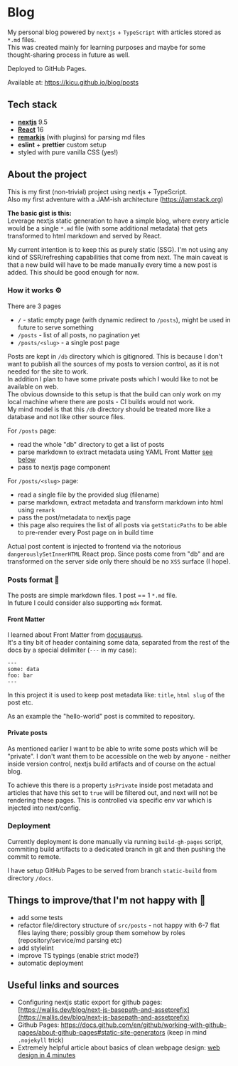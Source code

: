 # Blog

My personal blog powered by `nextjs` + `TypeScript` with articles stored as `*.md` files.  
This was created mainly for learning purposes and maybe for some thought-sharing process in future as well.

Deployed to GitHub Pages.

Available at: https://kicu.github.io/blog/posts


## Tech stack
 - [**nextjs**](https://github.com/vercel/next.js/) 9.5
 - [**React**](https://github.com/facebook/react) 16
 - [**remarkjs**](https://github.com/remarkjs/remark) (with plugins) for parsing md files 
 - **eslint** + **prettier** custom setup
 - styled with pure vanilla CSS (yes!)


## About the project
This is my first (non-trivial) project using nextjs + TypeScript.  
Also my first adventure with a JAM-ish architecture (https://jamstack.org)

**The basic gist is this:**  
Leverage nextjs static generation to have a simple blog, where every article would be a single `*.md` file (with some additional metadata) that gets transformed to html markdown and served by React.

My current intention is to keep this as purely static (SSG).
I'm not using any kind of SSR/refreshing capabilities that come from next. The main caveat is that a new build will have to be made manually every time a new post is added. This should be good enough for now.

### How it works ⚙️
There are 3 pages
 - `/` - static empty page (with dynamic redirect to `/posts`), might be used in future to serve something
 - `/posts` - list of all posts, no pagination yet
 - `/posts/<slug>` - a single post page

Posts are kept in `/db` directory which is gitignored. This is because I don't want to publish all the sources of my posts to version control, as it is not needed for the site to work.  
In addition I plan to have some private posts which I would like to not be available on web.  
The obvious downside to this setup is that the build can only work on my local machine where there are posts - CI builds would not work.  
My mind model is that this `/db` directory should be treated more like a database and not like other source files.

For `/posts` page:
 - read the whole "db" directory to get a list of posts
 - parse markdown to extract metadata using YAML Front Matter [see below](#front-matter)
 - pass to nextjs page component

For `/posts/<slug>` page:
 - read a single file by the provided slug (filename)
 - parse markdown, extract metadata and transform markdown into html using `remark`
 - pass the post/metadata to nextjs page
 - this page also requires the list of all posts via `getStaticPaths` to be able to pre-render every Post page on in build time

Actual post content is injected to frontend via the notorious `dangerouslySetInnerHTML` React prop.
Since posts come from "db" and are transformed on the server side only there should be no `XSS` surface (I hope).

### Posts format 📄
The posts are simple markdown files. 1 post == 1 `*.md` file.  
In future I could consider also supporting `mdx` format.

#### Front Matter
I learned about Front Matter from [docusaurus](https://docusaurus.io/docs/api/plugins/@docusaurus/plugin-content-docs#markdown-frontmatter).  
It's a tiny bit of header containing some data, separated from the rest of the docs by a special delimiter (`---` in my case):
```
---
some: data
foo: bar
---
```

In this project it is used to keep post metadata like: `title`, `html slug` of the post etc.

As an example the "hello-world" post is commited to repository.

#### Private posts
As mentioned earlier I want to be able to write some posts which will be "private". I don't want them to be accessible on the web by anyone - neither inside version control, nextjs build artifacts and of course on the actual blog.

To achieve this there is a property `isPrivate` inside post metadata and articles that have this set to `true` will be filtered out, and next will not be rendering these pages.
This is controlled via specific env var which is injected into next/config.


### Deployment
Currently deployment is done manually via running `build-gh-pages` script, commiting build artifacts to a dedicated branch in git and then pushing the commit to remote.

I have setup GitHub Pages to be served from branch `static-build` from directory `/docs`.


## Things to improve/that I'm not happy with 🔨
 - add some tests
 - refactor file/directory structure of `src/posts` - not happy with 6-7 flat files laying there; possibly group them somehow by roles (repository/service/md parsing etc)
 - add stylelint
 - improve TS typings (enable strict mode?)
 - automatic deployment


## Useful links and sources
- Configuring nextjs static export for github pages: [https://wallis.dev/blog/next-js-basepath-and-assetprefix](https://wallis.dev/blog/next-js-basepath-and-assetprefix)
- Github Pages: https://docs.github.com/en/github/working-with-github-pages/about-github-pages#static-site-generators (keep in mind `.nojekyll` trick)
- Extremely helpful article about basics of clean webpage design: [web design in 4 minutes](https://jgthms.com/web-design-in-4-minutes/)
